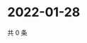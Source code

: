 # 2022-01-28

共 0 条

<!-- BEGIN WEIBO -->
<!-- 最后更新时间 Fri Jan 28 2022 20:00:43 GMT+0800 (China Standard Time) -->

<!-- END WEIBO -->
